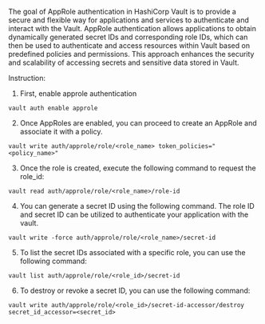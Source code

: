 The goal of AppRole authentication in HashiCorp Vault is to provide a secure and flexible way for applications and services to authenticate and interact with the Vault. AppRole authentication allows applications to obtain dynamically generated secret IDs and corresponding role IDs, which can then be used to authenticate and access resources within Vault based on predefined policies and permissions. This approach enhances the security and scalability of accessing secrets and sensitive data stored in Vault.

Instruction:

1) First, enable approle authentication

```
vault auth enable approle
```

2) Once AppRoles are enabled, you can proceed to create an AppRole and associate it with a policy.

```
vault write auth/approle/role/<role_name> token_policies="<policy_name>"
```

3) Once the role is created, execute the following command to request the role_id:

```
vault read auth/approle/role/<role_name>/role-id
```

4) You can generate a secret ID using the following command. The role ID and secret ID can be utilized to authenticate your application with the vault.

```
vault write -force auth/approle/role/<role_name>/secret-id
```

5) To list the secret IDs associated with a specific role, you can use the following command:

```
vault list auth/approle/role/<role_id>/secret-id
```

6) To destroy or revoke a secret ID, you can use the following command:

```
vault write auth/approle/role/<role_id>/secret-id-accessor/destroy secret_id_accessor=<secret_id>
```
